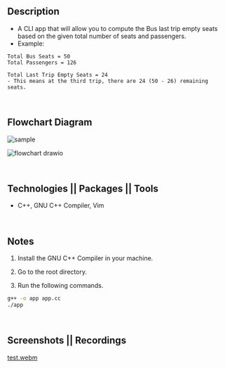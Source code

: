 ## Description
- A CLI app that will allow you to compute the Bus last trip empty seats based on the given total number of seats and passengers.
- Example:
```plaintext
Total Bus Seats = 50
Total Passengers = 126

Total Last Trip Empty Seats = 24
- This means at the third trip, there are 24 (50 - 26) remaining seats.
```

<br />

## Flowchart Diagram
![sample](https://user-images.githubusercontent.com/69438999/184685817-8ef3ef12-8323-4ecc-a64a-ab4e375d88b2.png)

![flowchart drawio](https://user-images.githubusercontent.com/69438999/184686725-f8b25f81-d08e-44b8-8ea9-687f32965a92.png)



<br />

## Technologies || Packages || Tools
- C++, GNU C++ Compiler, Vim

<br />

## Notes
1. Install the GNU C++ Compiler in your machine.

2. Go to the root directory.

3. Run the following commands.
```bash
g++ -o app app.cc
./app
```

<br />

## Screenshots || Recordings
[test.webm](https://user-images.githubusercontent.com/69438999/184537073-4b95b85f-6c2f-4222-a115-79d74f7a251e.webm)

